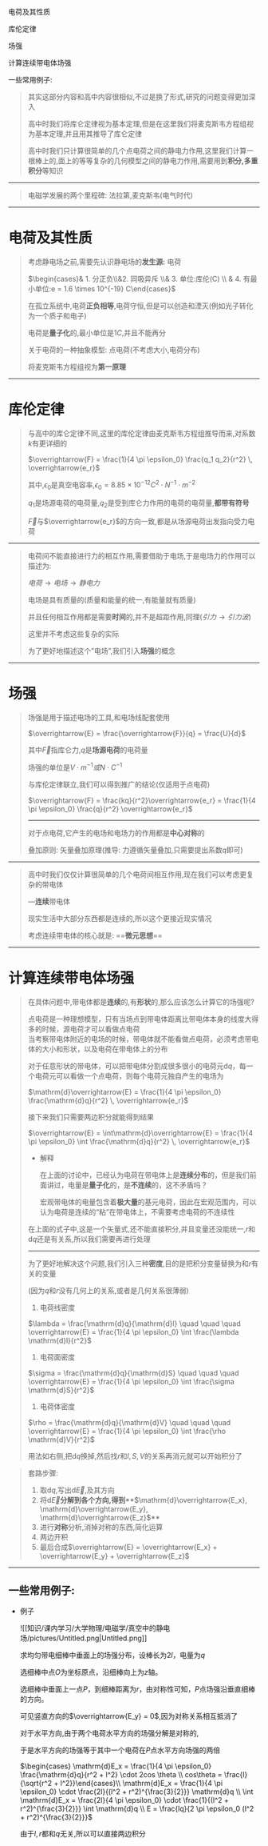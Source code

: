 电荷及其性质

库伦定律

场强

计算连续带电体场强

一些常用例子:

> 其实这部分内容和高中内容很相似,不过是换了形式,研究的问题变得更加深入
> 
> 高中时我们将库仑定律视为基本定理,但是在这里我们将麦克斯韦方程组视为基本定理,并且用其推导了库仑定律
> 
> 高中时我们只计算很简单的几个点电荷之间的静电力作用,这里我们计算一根棒上的,面上的等等复杂的几何模型之间的静电力作用,需要用到**积分,多重积分**等知识

---

> 电磁学发展的两个里程碑: 法拉第,麦克斯韦(电气时代)

---

# 电荷及其性质

> 考虑静电场之前,需要先认识静电场的**发生源:** 电荷
> 
> $\begin{cases}& 1. 分正负\\&2. 同吸异斥 \\& 3. 单位:库伦(C) \\ & 4. 有最小单位:e = 1.6 \times 10^{-19} C\end{cases}$
> 
> 在孤立系统中,电荷**正负相等**,电荷守恒,但是可以创造和湮灭(例如光子转化为一个质子和电子)
> 
> 电荷是**量子化**的,最小单位是$1C$﻿,并且不能再分
> 
> 关于电荷的一种抽象模型: 点电荷(不考虑大小,电荷分布)
> 
> 将麦克斯韦方程组视为**第一原理**

---

# 库伦定律

> 与高中的库仑定律不同,这里的库伦定律由麦克斯韦方程组推导而来,对系数$k$﻿有更详细的
> 
> $\overrightarrow{F} = \frac{1}{4 \pi \epsilon_0} \frac{q_1 q_2}{r^2} \, \overrightarrow{e_r}$
> 
> 其中,$\epsilon_0$﻿是真空电容率,$\epsilon_0 = 8.85 \times 10^{-12} C^2 \cdot N^{-1} \cdot m^{-2}$﻿
> 
> $q_1$﻿是场源电荷的电荷量,$q_2$﻿是受到库仑力作用的电荷的电荷量,**都带有符号**
> 
> $\overrightarrow{F}$﻿与$\overrightarrow{e_r}$﻿的方向一致,都是从场源电荷出发指向受力电荷

---

> 电荷间不能直接进行力的相互作用,需要借助于电场,于是电场力的作用可以描述为:
> 
> $电荷\rightarrow 电场 \rightarrow 静电力$
> 
> 电场是具有质量的(质量和能量的统一,有能量就有质量)
> 
> 并且任何相互作用都是需要**时间**的,并不是超距作用,同理($引力\rightarrow 引力波$﻿)
> 
> 这里并不考虑这些复杂的实际
> 
>   
> 
> 为了更好地描述这个”电场”,我们引入**场强**的概念

---

# 场强

> 场强是用于描述电场的工具,和电场线配套使用
> 
> $\overrightarrow{E} = \frac{\overrightarrow{F}}{q} = \frac{U}{d}$
> 
> 其中$\overrightarrow{F}$﻿指库仑力,$q$﻿是**场源电荷**的电荷量
> 
> 场强的单位是$V \cdot m^{-1} 或 N \cdot C^{-1}$﻿
> 
> 与库伦定律联立,我们可以得到推广的结论(仅适用于点电荷)
> 
> $\overrightarrow{F} = \frac{kq}{r^2}\overrightarrow{e_r} = \frac{1}{4 \pi \epsilon_0} \frac{q}{r^2} \overrightarrow{e_r}$
> 
> ---
> 
> 对于点电荷,它产生的电场和电场力的作用都是**中心对称**的
> 
> 叠加原则: 矢量叠加原理(推导: 力遵循矢量叠加,只需要提出系数$q$﻿即可)

---

> 高中时我们仅仅计算很简单的几个电荷间相互作用,现在我们可以考虑更复杂的带电体
> 
> —**连续**带电体
> 
> 现实生活中大部分东西都是连续的,所以这个更接近现实情况
> 
> 考虑连续带电体的核心就是: ==**微元思想**==

---

# 计算连续带电体场强

> 在具体问题中,带电体都是**连续**的,有**形状**的,那么应该怎么计算它的场强呢?
> 
> 点电荷是一种理想模型，只有当场点到带电体距离比带电体本身的线度大得多的时候，源电荷才可以看做点电荷  
> 当考察带电体附近的电场的时候，带电体就不能看做点电荷，必须考虑带电体的大小和形状，以及电荷在带电体上的分布  
> 
> 对于任意形状的带电体，可以把带电体分割成很多很小的电荷元$\mathrm{d}q$﻿，每一个电荷元可以看做一个点电荷，则每个电荷元独自产生的电场为
> 
> $\mathrm{d}\overrightarrow{E} = \frac{1}{4 \pi \epsilon_0} \frac{\mathrm{d}q}{r^2} \, \overrightarrow{e_r}$
> 
> 接下来我们只需要两边积分就能得到结果
> 
> $\overrightarrow{E} = \int\mathrm{d}\overrightarrow{E} = \frac{1}{4 \pi \epsilon_0} \int \frac{\mathrm{d}q}{r^2} \, \overrightarrow{e_r}$
> 
> - 解释
>     
>     在上面的讨论中，已经认为电荷在带电体上是**连续分布**的，但是我们前面讲过，电量是**量子化**的，是**不连续**的，这不矛盾吗？
>     
>     宏观带电体的电量包含着**极大量**的基元电荷，因此在宏观范围内，可以认为电荷是连续的“粘”在带电体上，不需要考虑电荷的不连续性
>     
> 
> 在上面的式子中,这是一个矢量式,还不能直接积分,并且变量还没能统一,$r$﻿和$\mathrm{d}q$﻿还是有关系,所以我们需要再进行处理
> 
> ---
> 
> 为了更好地解决这个问题,我们引入三种**密度**,目的是把积分变量替换为和$r$﻿有关的变量
> 
> (因为$q$﻿和$r$﻿没有几何上的关系,或者是几何关系很薄弱)
> 
> 1. 电荷线密度
> 
> $\lambda = \frac{\mathrm{d}q}{\mathrm{d}l} \quad \quad \quad \overrightarrow{E} = \frac{1}{4 \pi \epsilon_0} \int \frac{\lambda \mathrm{d}l}{r^2}$
> 
> 1. 电荷面密度
> 
> $\sigma = \frac{\mathrm{d}q}{\mathrm{d}S} \quad \quad \quad \overrightarrow{E} = \frac{1}{4 \pi \epsilon_0} \int \frac{\sigma \mathrm{d}S}{r^2}$
> 
> 1. 电荷体密度
> 
> $\rho = \frac{\mathrm{d}q}{\mathrm{d}V} \quad \quad \quad \overrightarrow{E} = \frac{1}{4 \pi \epsilon_0} \int \frac{\rho \mathrm{d}V}{r^2}$
> 
> 用法如右侧,把$\mathrm{d}q$﻿换掉,然后找$r$﻿和$l,S,V$﻿的关系再消元就可以开始积分了

> 套路步骤:
> 
> 1. 取$\mathrm{d}q$﻿,写出$\mathrm{d}\overrightarrow{E}$﻿,及其方向
> 2. 将$\mathrm{d}\overrightarrow{E}$﻿**分解到各个方向,得到****$\mathrm{d}\overrightarrow{E_x}, \mathrm{d}\overrightarrow{E_y}, \mathrm{d}\overrightarrow{E_z}$**﻿
> 3. 进行**对称**分析,消掉对称的东西,简化运算
> 4. 两边开积
> 5. 最后合成$\overrightarrow{E} = \overrightarrow{E_x} + \overrightarrow{E_y} + \overrightarrow{E_z}$﻿

---

## 一些常用例子:

- 例子
    
    ![[知识/课内学习/大学物理/电磁学/真空中的静电场/pictures/Untitled.png|Untitled.png]]
    
    求均匀带电细棒中垂面上的场强分布，设棒长为$2l$﻿，电量为$q$﻿
    
    选细棒中点$O$﻿为坐标原点，沿细棒向上为$z$﻿轴。
    
    选细棒中垂面上一点$P$﻿，到细棒距离为$r$﻿，由对称性可知，$P$﻿点场强沿垂直细棒的方向。
    
      
    
    可见竖直方向的$\overrightarrow{E_y} = 0$﻿,因为对称关系相互抵消了
    
    对于水平方向,由于两个电荷水平方向的场强分解是对称的,
    
    于是水平方向的场强等于其中一个电荷在$P$﻿点水平方向场强的两倍
    
    $\begin{cases} \mathrm{d}E_x = \frac{1}{4 \pi \epsilon_0} \frac{\mathrm{d}q}{r^2 + l^2} \cdot 2cos \theta \\ cos\theta = \frac{l}{\sqrt{r^2 + l^2}}\end{cases}\\ \mathrm{d}E_x = \frac{1}{4 \pi \epsilon_0} \cdot \frac{2l}{(l^2 + r^2)^{\frac{3}{2}}} \mathrm{d}q \\ \int \mathrm{d}E_x = \frac{2l}{4 \pi \epsilon_0} \cdot \frac{1}{(l^2 + r^2)^{\frac{3}{2}}} \int \mathrm{d}q \\ E = \frac{lq}{2 \pi \epsilon_0 (l^2 + r^2)^{\frac{3}{2}}}$
    
    由于$l,r$﻿都和$q$﻿无关,所以可以直接两边积分